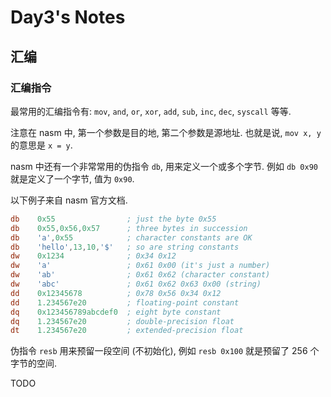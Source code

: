 # Day3's Notes

## 汇编

### 汇编指令

最常用的汇编指令有: `mov`, `and`, `or`, `xor`, `add`, `sub`, `inc`, `dec`, `syscall` 等等.

注意在 nasm 中, 第一个参数是目的地, 第二个参数是源地址. 也就是说, `mov x, y` 的意思是 `x = y`.

nasm 中还有一个非常常用的伪指令 `db`, 用来定义一个或多个字节. 例如 `db 0x90` 就是定义了一个字节, 值为 `0x90`.

以下例子来自 nasm 官方文档.

```asm
db    0x55                ; just the byte 0x55
db    0x55,0x56,0x57      ; three bytes in succession
db    'a',0x55            ; character constants are OK
db    'hello',13,10,'$'   ; so are string constants
dw    0x1234              ; 0x34 0x12
dw    'a'                 ; 0x61 0x00 (it's just a number)
dw    'ab'                ; 0x61 0x62 (character constant)
dw    'abc'               ; 0x61 0x62 0x63 0x00 (string)
dd    0x12345678          ; 0x78 0x56 0x34 0x12
dd    1.234567e20         ; floating-point constant
dq    0x123456789abcdef0  ; eight byte constant
dq    1.234567e20         ; double-precision float
dt    1.234567e20         ; extended-precision float
```

伪指令 `resb` 用来预留一段空间 (不初始化), 例如 `resb 0x100` 就是预留了 256 个字节的空间.

TODO
